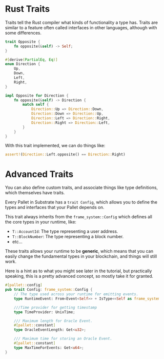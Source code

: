 # Rust Traits

Traits tell the Rust compiler what kinds of functionality a type has.
Traits are similar to a feature often called interfaces in other languages, although with some differences.

```rust
trait Opposite {
	fn opposite(&self) -> Self;
}

#[derive(PartialEq, Eq)]
enum Direction {
	Up,
	Down,
	Left,
	Right,
}

impl Opposite for Direction {
    fn opposite(&self) -> Direction {
        match self {
            Direction::Up => Direction::Down,
            Direction::Down => Direction::Up,
            Direction::Left => Direction::Right,
            Direction::Right => Direction::Left,
        }
    }
}
```

With this trait implemented, we can do things like:

```rust
assert!(Direction::Left.opposite() == Direction::Right)
```

<!-- slide:break -->

# Advanced Traits

You can also define custom traits, and associate things like type definitions, which themselves have traits.

Every Pallet in Substrate has a `trait Config`, which allows you to define the types and interfaces that your Pallet depends on.

This trait always inherits from the `frame_system::Config` which defines all the core types in your runtime, like:

* `T::AccountId`: The type representing a user address.
* `T::BlockNumber`: The type representing a block number.
* etc...

These traits allows your runtime to be **generic**, which means that you can easily change the fundamental types in your blockchain, and things will still work.


Here is a hint as to what you might see later in the tutorial, but practically speaking, this is a pretty advanced concept, so mostly take it for granted.

```rust
#[pallet::config]
pub trait Config: frame_system::Config {
	// The type used across your runtime for emitting events.
	type RuntimeEvent: From<Event<Self>> + IsType<<Self as frame_system::Config>::RuntimeEvent>;

	///Time provider for getting timestamp
	type TimeProvider: UnixTime;

	/// Maximum length for Oracle Event.
	#[pallet::constant]
	type OracleEventLength: Get<u32>;

	/// Maximum time for storing an Oracle Event.
	#[pallet::constant]
	type MaxTimeForEvents: Get<u64>;
}
```
